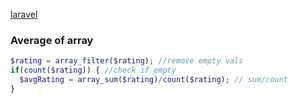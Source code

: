 [laravel](Laravel.md)  

### Average of array
```php
$rating = array_filter($rating); //remove empty vals
if(count($rating)) { //check if empty
  $avgRating = array_sum($rating)/count($rating); // sum/count
}
```
